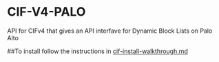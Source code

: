 # CIF-V4-PALO
API for CIFv4 that gives an API interfave for Dynamic Block Lists on Palo Alto

##To install follow the instructions in [cif-install-walkthrough.md](https://github.com/Jacksonurrutia/CIF-V4-PALO/blob/master/cif-install-walkthrough.md)
